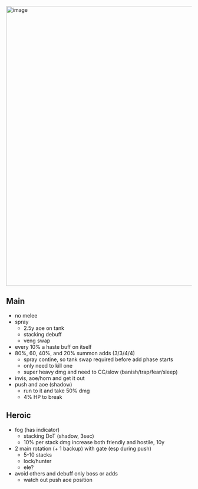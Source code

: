 <img width="1344" height="760" alt="image" src="https://github.com/user-attachments/assets/fe84b917-3ed7-4cb2-8405-d4fee02f6db5" />

## Main

- no melee
- spray
	- 2.5y aoe on tank
	- stacking debuff
	- veng swap
- every 10% a haste buff on itself
- 80%, 60, 40%, and 20% summon adds (3/3/4/4)
	- spray contine, so tank swap required before add phase starts
	- only need to kill one 
	- super heavy dmg and need to CC/slow (banish/trap/fear/sleep)
- invis, aoe/horn and get it out
- push and aoe (shadow)
	- run to it and take 50% dmg
	- 4% HP to break

## Heroic 
- fog (has indicator)
	- stacking DoT (shadow, 3sec)
	- 10% per stack dmg increase both friendly and hostile, 10y
- 2 main rotation (+ 1 backup) with gate (esp during push)
	- 5-10 stacks 
	- lock/hunter
	- ele?
- avoid others and debuff only boss or adds
	- watch out push aoe position 

